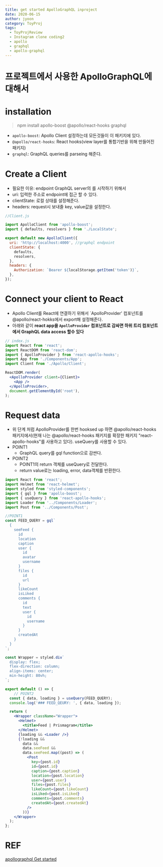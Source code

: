 ```yaml
---
title: get started ApolloGraphQL inproject
date: 2020-06-15
author: jyoon
category: ToyProj
tags:
  - ToyProjReview
  - Instagram clone coding2
  - apollo
  - graphql
  - apollo-graphql
---
```


# 프로젝트에서 사용한 ApolloGraphQL에 대해서

# installation

> npm install apollo-boost @apollo/react-hooks graphql

- `apollo-boost`: Apollo Client 설정하는데 모든것들이 이 패키지에 있다.
- `@apollo/react-hooks`: React hooks(view layer를 통합기반을 위해 만들어진 패키지)
- `graphql`: GraphQL queries를 parseing 해준다.

# Create a Client

- 필요한 이유: endpoint GraphQL server의 를 시작하기 위해서
- uri: 입력한 주소로 endpoint에 접근 할 수 있다.
- clientState: 로컬 상태를 설정해준다.
- headers: request시 보내줄 key, value값을 설정한다.

```jsx
//Client.js 

import ApolloClient from 'apollo-boost';
import { defaults, resolvers } from './LocalState';

export default new ApolloClient({
  uri: 'http://localhost:4000', //graphql endpoint
  clientState: {
    defaults,
    resolvers,
  },
  headers: {
    Authorization: `Bearer ${localStorage.getItem('token')}`,
  },
});
```

# Connect your client to React

- Apollo Client를 React에 연결하기 위해서 `ApolloProvider' 컴포넌트를 @apollo/react-hokks에서 export해 설정해준다.
- 아래와 같이 **react app을 `ApolloProvider` 컴포넌트로 감싸면 하위 트리 컴포넌트에서 GraphQL data access 할수 있다**

```jsx
// index.js 
import React from 'react';
import ReactDOM from 'react-dom';
import { ApolloProvider } from 'react-apollo-hooks';
import App from './Components/App';
import Client from './Apollo/Client';

ReactDOM.render(
  <ApolloProvider client={Client}>
    <App />
  </ApolloProvider>,
  document.getElementById('root'),
);
```

# Request data

- 위 단계 처럼 ApolloProvider를 한번 hooksed up 하면 @apollo/react-hooks패키지에서(현재 나는 @apollo/react-hooks 패키지를 확장한 패키지 "react-apollo-hooks"를 사용하고 있다). useQuery를 사용할 수 있다.
- POINT1
    - GraphQL query를 gql function으로 감싼다.
- POINT2
    - POINT1의 return 객체를 useQuery로 전달한다.
    - return value로는 loading, error, data객체를 반환한다.

```jsx
import React from 'react';
import Helmet from 'react-helmet';
import styled from 'styled-components';
import { gql } from 'apollo-boost';
import { useQuery } from 'react-apollo-hooks';
import Loader from '../Components/Loader';
import Post from '../Components/Post';

//POINT1
const FEED_QUERY = gql`
  {
    seeFeed {
      id
      location
      caption
      user {
        id
        avatar
        username
      }
      files {
        id
        url
      }
      likeCount
      isLiked
      comments {
        id
        text
        user {
          id
          username
        }
      }
      createdAt
    }
  }
`;

const Wrapper = styled.div`
  display: flex;
  flex-direction: column;
  align-items: center;
  min-height: 80vh;
`;

export default () => {
	// POINT2
  const { data, loading } = useQuery(FEED_QUERY);
  console.log('### FEED_QEURY: ', { data, loading });

  return (
    <Wrapper className="Wrapper">
      <Helmet>
        <title>Feed | Prismagram</title>
      </Helmet>
      {loading && <Loader />}
      {!loading &&
        data &&
        data.seeFeed &&
        data.seeFeed.map((post) => (
          <Post
            key={post.id}
            id={post.id}
            caption={post.caption}
            location={post.location}
            user={post.user}
            files={post.files}
            likeCount={post.likeCount}
            isLiked={post.isLiked}
            comments={post.comments}
            createdAt={post.createdAt}
          />
        ))}
    </Wrapper>
  );
};
```

# REF

[apollographql Get started]([https://www.apollographql.com/docs/react/get-started/](https://www.apollographql.com/docs/react/get-started/))